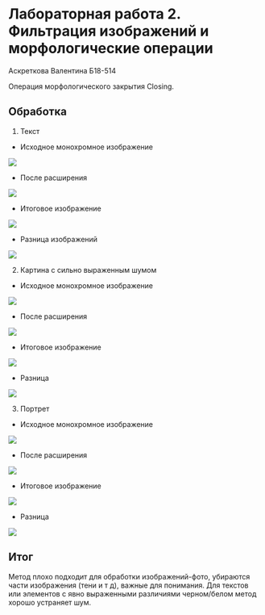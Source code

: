 # Лабораторная работа 2. Фильтрация изображений и морфологические операции

Аскреткова Валентина Б18-514

Операция морфологического закрытия Closing.

## Обработка
1) Текст

- Исходное монохромное изображение

![](result_images/text_2_s.png)

- После расширения

![](result_images/text_2_d.png)

- Итоговое изображение

![](result_images/text_2.png)

- Разница изображений

![](result_images/diff/text_2.png)

2) Картина с сильно выраженным шумом

- Исходное монохромное изображение

![](result_images/liza_s.png)

- После расширения

![](result_images/liza_d.png)

- Итоговое изображение

![](result_images/liza.png)

- Разница 

![](result_images/diff/liza.png)

3) Портрет

- Исходное монохромное изображение

![](result_images/12_s.png)

- После расширения

![](result_images/12_d.png)

- Итоговое изображение

![](result_images/12.png)

- Разница 

![](result_images/diff/12.png)


## Итог

Метод плохо подходит для обработки изображений-фото, убираются части изображения (тени и т д), важные для понимания.
Для текстов или элементов с явно выраженными различиями черном/белом метод хорошо устраняет шум.
